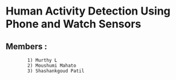 # Human Activity Detection Using Phone and Watch Sensors
## Members : 
            1) Murthy L
            2) Moushumi Mahato
            3) Shashankgoud Patil
